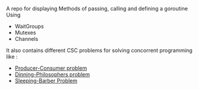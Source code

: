 A repo for displaying Methods of passing, calling and defining a goroutine Using

- WaitGroups
- Mutexes
- Channels

It also contains different CSC problems for solving concorrent programming like :
- [Producer-Consumer problem](https://en.wikipedia.org/wiki/Producer%E2%80%93consumer_problem)
- [Dinning-Philosophers problem](https://en.wikipedia.org/wiki/Dining_philosophers_problem)
- [Sleeping-Barber Problem](https://en.wikipedia.org/wiki/Sleeping_barber_problem#:~:text=In%20computer%20science%2C%20the%20sleeping,are%20multiple%20operating%20system%20processes)